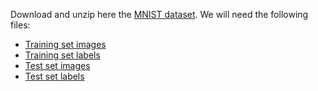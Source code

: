 Download and unzip here the [MNIST dataset]. We will need the following files:

* [Training set images]
* [Training set labels]
* [Test set images]
* [Test set labels]
 
[MNIST dataset]: http://yann.lecun.com/exdb/mnist/
[Training set images]: http://yann.lecun.com/exdb/mnist/train-images-idx3-ubyte.gz
[Training set labels]: http://yann.lecun.com/exdb/mnist/train-labels-idx1-ubyte.gz
[Test set images]: http://yann.lecun.com/exdb/mnist/t10k-images-idx3-ubyte.gz
[Test set labels]: http://yann.lecun.com/exdb/mnist/t10k-labels-idx1-ubyte.gz
